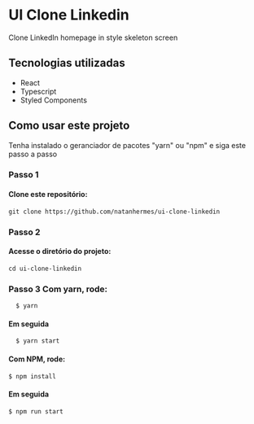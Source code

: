 # UI Clone Linkedin
 Clone LinkedIn homepage in style skeleton screen

## Tecnologias utilizadas

  - React
  - Typescript
  - Styled Components

## Como usar este projeto

Tenha instalado o geranciador de pacotes "yarn" ou "npm" e siga este passo a passo

### Passo 1

  #### Clone este repositório:
    git clone https://github.com/natanhermes/ui-clone-linkedin

### Passo 2
  #### Acesse o diretório do projeto:
    cd ui-clone-linkedin

### Passo 3 Com yarn, rode:

      $ yarn

#### Em seguida

      $ yarn start

#### Com NPM, rode:

    $ npm install

#### Em seguida

    $ npm run start
